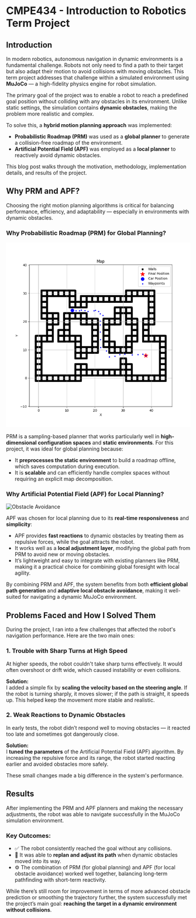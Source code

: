 # CMPE434 - Introduction to Robotics Term Project

## Introduction

In modern robotics, autonomous navigation in dynamic environments is a fundamental challenge. Robots not only need to find a path to their target but also adapt their motion to avoid collisions with moving obstacles. This term project addresses that challenge within a simulated environment using **MuJoCo** — a high-fidelity physics engine for robot simulation.

The primary goal of the project was to enable a robot to reach a predefined goal position without colliding with any obstacles in its environment. Unlike static settings, the simulation contains **dynamic obstacles**, making the problem more realistic and complex.

To solve this, a **hybrid motion planning approach** was implemented:
- **Probabilistic Roadmap (PRM)** was used as a **global planner** to generate a collision-free roadmap of the environment.
- **Artificial Potential Field (APF)** was employed as a **local planner** to reactively avoid dynamic obstacles.

This blog post walks through the motivation, methodology, implementation details, and results of the project.

## Why PRM and APF?

Choosing the right motion planning algorithms is critical for balancing performance, efficiency, and adaptability — especially in environments with dynamic obstacles.

### Why Probabilistic Roadmap (PRM) for Global Planning?

![Global Planner](images/GlobalPlanner.png)

PRM is a sampling-based planner that works particularly well in **high-dimensional configuration spaces** and **static environments**. For this project, it was ideal for global planning because:
- It **preprocesses the static environment** to build a roadmap offline, which saves computation during execution.
- It is **scalable** and can efficiently handle complex spaces without requiring an explicit map decomposition.

### Why Artificial Potential Field (APF) for Local Planning?

![Obstacle Avoidance](images/ObstacleAvoidance.gif)

APF was chosen for local planning due to its **real-time responsiveness** and **simplicity**:
- APF provides **fast reactions** to dynamic obstacles by treating them as repulsive forces, while the goal attracts the robot.
- It works well as a **local adjustment layer**, modifying the global path from PRM to avoid new or moving obstacles.
- It’s lightweight and easy to integrate with existing planners like PRM, making it a practical choice for combining global foresight with local agility.


By combining PRM and APF, the system benefits from both **efficient global path generation** and **adaptive local obstacle avoidance**, making it well-suited for navigating a dynamic MuJoCo environment.

## Problems Faced and How I Solved Them

During the project, I ran into a few challenges that affected the robot's navigation performance. Here are the two main ones:

### 1. Trouble with Sharp Turns at High Speed

At higher speeds, the robot couldn't take sharp turns effectively. It would often overshoot or drift wide, which caused instability or even collisions.

**Solution:**  
I added a simple fix by **scaling the velocity based on the steering angle**. If the robot is turning sharply, it moves slower; if the path is straight, it speeds up. This helped keep the movement more stable and realistic.

### 2. Weak Reactions to Dynamic Obstacles

In early tests, the robot didn’t respond well to moving obstacles — it reacted too late and sometimes got dangerously close.

**Solution:**  
I **tuned the parameters** of the Artificial Potential Field (APF) algorithm. By increasing the repulsive force and its range, the robot started reacting earlier and avoided obstacles more safely.

These small changes made a big difference in the system's performance.

## Results

After implementing the PRM and APF planners and making the necessary adjustments, the robot was able to navigate successfully in the MuJoCo simulation environment.

### Key Outcomes:

- ✅ The robot consistently reached the goal without any collisions.
- 🔁 It was able to **replan and adjust its path** when dynamic obstacles moved into its way.
- ⚙️ The combination of PRM (for global planning) and APF (for local obstacle avoidance) worked well together, balancing long-term pathfinding with short-term reactivity.


While there’s still room for improvement in terms of more advanced obstacle prediction or smoothing the trajectory further, the system successfully met the project’s main goal: **reaching the target in a dynamic environment without collisions**.

